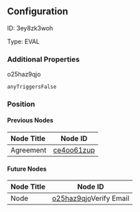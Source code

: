# <nil>
## Configuration
ID:  3ey8zk3woh

Type: EVAL 







### Additional Properties
o25haz9qjo
```string 
anyTriggersFalse
```





### Position

#### Previous Nodes
| Node Title | Node ID |
| :------------- | ------------ |
| Agreement | [ce4oo61zup](./ce4oo61zup.md) | 
 
 #### Future Nodes
| Node Title | Node ID |
| :------------- | ------------ |
| Node |[o25haz9qjo](./o25haz9qjo.md)Verify Email |[q2xj7vprwc](./q2xj7vprwc.md) | 